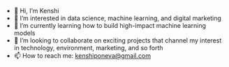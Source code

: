 - 👋 Hi, I’m Kenshi
- 👀 I’m interested in data science, machine learning, and digital marketing
- 🌱 I’m currently learning how to build high-impact machine learning models
- 💞️ I’m looking to collaborate on exciting projects that channel my interest in technology, environment, marketing, and so forth
- 📫 How to reach me: kenshiponeva@gmail.com

<!---
kponeva/kponeva is a ✨ special ✨ repository because its `README.md` (this file) appears on your GitHub profile.
You can click the Preview link to take a look at your changes.
--->
